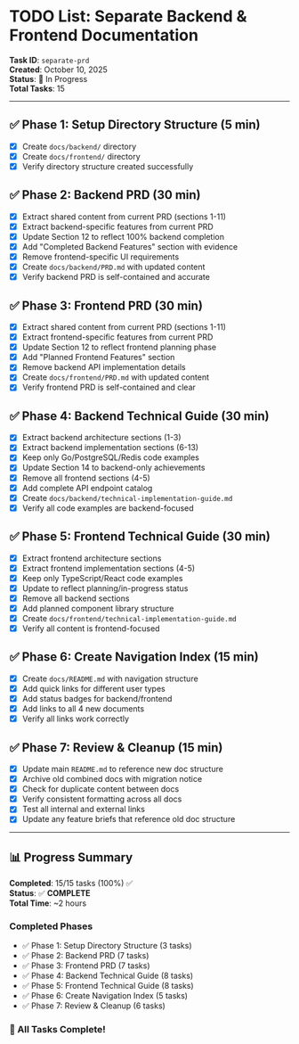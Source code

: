 # TODO List: Separate Backend & Frontend Documentation

**Task ID**: `separate-prd`  
**Created**: October 10, 2025  
**Status**: 🚀 In Progress  
**Total Tasks**: 15

---

## ✅ Phase 1: Setup Directory Structure (5 min)

- [x] Create `docs/backend/` directory
- [x] Create `docs/frontend/` directory
- [x] Verify directory structure created successfully

## ✅ Phase 2: Backend PRD (30 min)

- [x] Extract shared content from current PRD (sections 1-11)
- [x] Extract backend-specific features from current PRD
- [x] Update Section 12 to reflect 100% backend completion
- [x] Add "Completed Backend Features" section with evidence
- [x] Remove frontend-specific UI requirements
- [x] Create `docs/backend/PRD.md` with updated content
- [x] Verify backend PRD is self-contained and accurate

## ✅ Phase 3: Frontend PRD (30 min)

- [x] Extract shared content from current PRD (sections 1-11)
- [x] Extract frontend-specific features from current PRD
- [x] Update Section 12 to reflect frontend planning phase
- [x] Add "Planned Frontend Features" section
- [x] Remove backend API implementation details
- [x] Create `docs/frontend/PRD.md` with updated content
- [x] Verify frontend PRD is self-contained and clear

## ✅ Phase 4: Backend Technical Guide (30 min)

- [x] Extract backend architecture sections (1-3)
- [x] Extract backend implementation sections (6-13)
- [x] Keep only Go/PostgreSQL/Redis code examples
- [x] Update Section 14 to backend-only achievements
- [x] Remove all frontend sections (4-5)
- [x] Add complete API endpoint catalog
- [x] Create `docs/backend/technical-implementation-guide.md`
- [x] Verify all code examples are backend-focused

## ✅ Phase 5: Frontend Technical Guide (30 min)

- [x] Extract frontend architecture sections
- [x] Extract frontend implementation sections (4-5)
- [x] Keep only TypeScript/React code examples
- [x] Update to reflect planning/in-progress status
- [x] Remove all backend sections
- [x] Add planned component library structure
- [x] Create `docs/frontend/technical-implementation-guide.md`
- [x] Verify all content is frontend-focused

## ✅ Phase 6: Create Navigation Index (15 min)

- [x] Create `docs/README.md` with navigation structure
- [x] Add quick links for different user types
- [x] Add status badges for backend/frontend
- [x] Add links to all 4 new documents
- [x] Verify all links work correctly

## ✅ Phase 7: Review & Cleanup (15 min)

- [x] Update main `README.md` to reference new doc structure
- [x] Archive old combined docs with migration notice
- [x] Check for duplicate content between docs
- [x] Verify consistent formatting across all docs
- [x] Test all internal and external links
- [x] Update any feature briefs that reference old doc structure

---

## 📊 Progress Summary

**Completed**: 15/15 tasks (100%) ✅  
**Status**: ✅ **COMPLETE**  
**Total Time**: ~2 hours  

### Completed Phases
- ✅ Phase 1: Setup Directory Structure (3 tasks)
- ✅ Phase 2: Backend PRD (7 tasks)
- ✅ Phase 3: Frontend PRD (7 tasks)
- ✅ Phase 4: Backend Technical Guide (8 tasks)
- ✅ Phase 5: Frontend Technical Guide (8 tasks)
- ✅ Phase 6: Create Navigation Index (5 tasks)
- ✅ Phase 7: Review & Cleanup (6 tasks)

### 🎉 All Tasks Complete!

